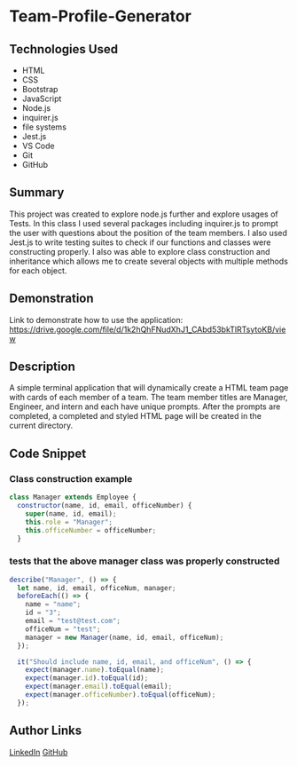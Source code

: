 # Team-Profile-Generator

## Technologies Used

- HTML
- CSS
- Bootstrap
- JavaScript
- Node.js
- inquirer.js
- file systems
- Jest.js
- VS Code
- Git
- GitHub

## Summary

This project was created to explore node.js further and explore usages of Tests. In this class I used several packages including inquirer.js to prompt the user with questions about the position of the team members. I also used Jest.js to write testing suites to check if our functions and classes were constructing properly. I also was able to explore class construction and inheritance which allows me to create several objects with multiple methods for each object.

## Demonstration

Link to demonstrate how to use the application: https://drive.google.com/file/d/1k2hQhFNudXhJ1_CAbd53bkTlRTsytoKB/view

## Description

A simple terminal application that will dynamically create a HTML team page with cards of each member of a team. The team member titles are Manager, Engineer, and intern and each have unique prompts. After the prompts are completed, a completed and styled HTML page will be created in the current directory.

## Code Snippet

### Class construction example

```JavaScript
class Manager extends Employee {
  constructor(name, id, email, officeNumber) {
    super(name, id, email);
    this.role = "Manager";
    this.officeNumber = officeNumber;
  }
```

### tests that the above manager class was properly constructed

```JavaScript
describe("Manager", () => {
  let name, id, email, officeNum, manager;
  beforeEach(() => {
    name = "name";
    id = "3";
    email = "test@test.com";
    officeNum = "test";
    manager = new Manager(name, id, email, officeNum);
  });

  it("Should include name, id, email, and officeNum", () => {
    expect(manager.name).toEqual(name);
    expect(manager.id).toEqual(id);
    expect(manager.email).toEqual(email);
    expect(manager.officeNumber).toEqual(officeNum);
  });
```

## Author Links

[LinkedIn](https://www.linkedin.com/in/kevin-xu-4672a7215/)
[GitHub](https://github.com/KevinPXu)
